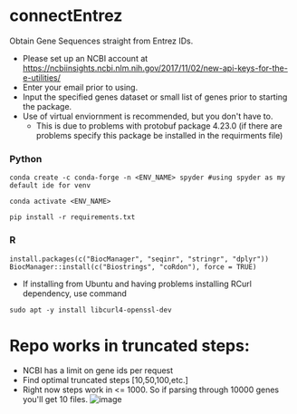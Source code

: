 # connectEntrez
Obtain Gene Sequences straight from Entrez IDs.  

* Please set up an NCBI account at https://ncbiinsights.ncbi.nlm.nih.gov/2017/11/02/new-api-keys-for-the-e-utilities/
* Enter your email prior to using.
* Input the specified genes dataset or small list of genes prior to starting the package.
* Use of virtual enviornment is recommended, but you don't have to.
  - This is due to problems with protobuf package 4.23.0 (if there are problems specify this package be installed in the requirments file)

### Python
```
conda create -c conda-forge -n <ENV_NAME> spyder #using spyder as my default ide for venv

conda activate <ENV_NAME>

pip install -r requirements.txt
```

### R
```
install.packages(c("BiocManager", "seqinr", "stringr", "dplyr"))
BiocManager::install(c("Biostrings", "coRdon"), force = TRUE)
```
* If installing from Ubuntu and having problems installing RCurl dependency, use command
```
sudo apt -y install libcurl4-openssl-dev
```


# Repo works in truncated steps: 
- NCBI has a limit on gene ids per request
- Find optimal truncated steps [10,50,100,etc.]
- Right now steps work in <= 1000. So if parsing through 10000 genes you'll get 10 files.
![image](https://github.com/Dwalczyk19/connectEntrez/assets/92831596/2131bc75-1c89-4b41-b30f-b13862e6b9b4)
